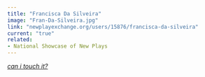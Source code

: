 ```yaml
---
title: "Francisca Da Silveira"
image: "Fran-Da-Silveira.jpg"
link: "newplayexchange.org/users/15876/francisca-da-silveira"
current: "true"
related:
- National Showcase of New Plays
---
```


<a href="https://newplayexchange.org/plays/1061791/can-i-touch-it" target="_blank" rel="nofollow">*can i touch it?*</a>
